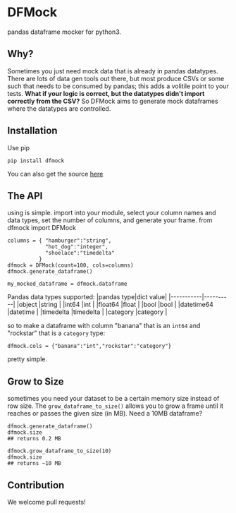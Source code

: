 # DFMock
pandas dataframe mocker for python3. 

## Why? 
Sometimes you just need mock data that is already in pandas datatypes. There are lots of data gen tools out there, but most produce CSVs or some such that needs to be consumed by pandas; this adds a volitile point to your tests. **What if your logic is correct, but the datatypes didn't import correctly from the CSV?** So DFMock aims to generate mock dataframes where the datatypes are controlled. 

## Installation
Use pip
    
    pip install dfmock

You can also get the source [here](git@github.com:IntegriChain1/DFMock.git)

## The API
using is simple. 
import into your module, select your column names and data types, set the number of columns, and generate your frame. 
    from dfmock import DFMock

    columns = { "hamburger":"string",
                "hot_dog":"integer",
                "shoelace":"timedelta"
              }
    dfmock = DFMock(count=100, cols=columns)
    dfmock.generate_dataframe()

    my_mocked_dataframe = dfmock.dataframe

Pandas data types supported:
|pandas type|dict value|
|-----------|----------|
|object     |string    |
|int64      |int       |
|float64    |float     |
|bool       |bool      |
|datetime64 |datetime  |
|timedelta  |timedelta |
|category   |category  |

so to make a dataframe with column "banana" that is an `int64` and "rockstar" that is a `category` type:

    dfmock.cols = {"banana":"int","rockstar":"category"}

pretty simple.

## Grow to Size
sometimes you need your dataset to be a certain memory size instead of row size. The `grow_dataframe_to_size()` allows you to grow a frame until it reaches or passes the given size (in MB). 
Need a 10MB dataframe? 

    dfmock.generate_dataframe()
    dfmock.size
    ## returns 0.2 MB

    dfmock.grow_dataframe_to_size(10)
    dfmock.size
    ## returns ~10 MB

## Contribution
We welcome pull requests!    
